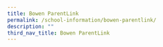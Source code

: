 ```yaml
---
title: Bowen ParentLink
permalink: /school-information/bowen-parentlink/
description: ""
third_nav_title: Bowen ParentLink
---
```

